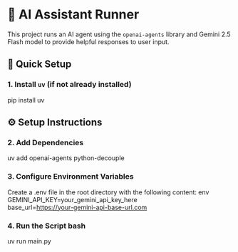 # 🤖 AI Assistant Runner

This project runs an AI agent using the `openai-agents` library and Gemini 2.5 Flash model to provide helpful responses to user input.

## 🚀 Quick Setup

### 1. Install `uv` (if not already installed)


pip install uv
## ⚙️ Setup Instructions

### 2. Add Dependencies


uv add openai-agents python-decouple


### 3. Configure Environment Variables
Create a .env file in the root directory with the following content: env
GEMINI_API_KEY=your_gemini_api_key_here                                                                                             
base_url=https://your-gemini-api-base-url.com


### 4. Run the Script bash 
uv run main.py
